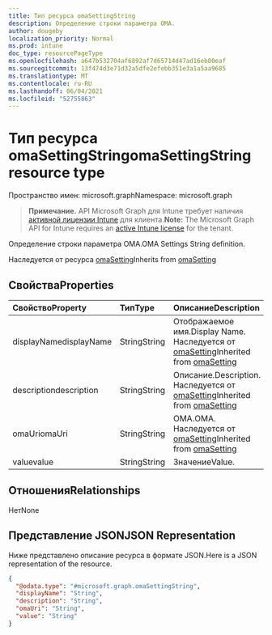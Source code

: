 ```yaml
---
title: Тип ресурса omaSettingString
description: Определение строки параметра OMA.
author: dougeby
localization_priority: Normal
ms.prod: intune
doc_type: resourcePageType
ms.openlocfilehash: a647b532704af6892af7d65714d47ad16eb00eaf
ms.sourcegitcommit: 13f474d3e71d32a5dfe2efebb351e3a1a5aa9685
ms.translationtype: MT
ms.contentlocale: ru-RU
ms.lasthandoff: 06/04/2021
ms.locfileid: "52755863"
---
```

# <a name="omasettingstring-resource-type"></a><span data-ttu-id="b634d-103">Тип ресурса omaSettingString</span><span class="sxs-lookup"><span data-stu-id="b634d-103">omaSettingString resource type</span></span>

<span data-ttu-id="b634d-104">Пространство имен: microsoft.graph</span><span class="sxs-lookup"><span data-stu-id="b634d-104">Namespace: microsoft.graph</span></span>

> <span data-ttu-id="b634d-105">**Примечание.** API Microsoft Graph для Intune требует наличия [активной лицензии Intune](https://go.microsoft.com/fwlink/?linkid=839381) для клиента.</span><span class="sxs-lookup"><span data-stu-id="b634d-105">**Note:** The Microsoft Graph API for Intune requires an [active Intune license](https://go.microsoft.com/fwlink/?linkid=839381) for the tenant.</span></span>

<span data-ttu-id="b634d-106">Определение строки параметра OMA.</span><span class="sxs-lookup"><span data-stu-id="b634d-106">OMA Settings String definition.</span></span>


<span data-ttu-id="b634d-107">Наследуется от ресурса [omaSetting](../resources/intune-deviceconfig-omasetting.md)</span><span class="sxs-lookup"><span data-stu-id="b634d-107">Inherits from [omaSetting](../resources/intune-deviceconfig-omasetting.md)</span></span>

## <a name="properties"></a><span data-ttu-id="b634d-108">Свойства</span><span class="sxs-lookup"><span data-stu-id="b634d-108">Properties</span></span>
|<span data-ttu-id="b634d-109">Свойство</span><span class="sxs-lookup"><span data-stu-id="b634d-109">Property</span></span>|<span data-ttu-id="b634d-110">Тип</span><span class="sxs-lookup"><span data-stu-id="b634d-110">Type</span></span>|<span data-ttu-id="b634d-111">Описание</span><span class="sxs-lookup"><span data-stu-id="b634d-111">Description</span></span>|
|:---|:---|:---|
|<span data-ttu-id="b634d-112">displayName</span><span class="sxs-lookup"><span data-stu-id="b634d-112">displayName</span></span>|<span data-ttu-id="b634d-113">String</span><span class="sxs-lookup"><span data-stu-id="b634d-113">String</span></span>|<span data-ttu-id="b634d-114">Отображаемое имя.</span><span class="sxs-lookup"><span data-stu-id="b634d-114">Display Name.</span></span> <span data-ttu-id="b634d-115">Наследуется от [omaSetting](../resources/intune-deviceconfig-omasetting.md)</span><span class="sxs-lookup"><span data-stu-id="b634d-115">Inherited from [omaSetting](../resources/intune-deviceconfig-omasetting.md)</span></span>|
|<span data-ttu-id="b634d-116">description</span><span class="sxs-lookup"><span data-stu-id="b634d-116">description</span></span>|<span data-ttu-id="b634d-117">String</span><span class="sxs-lookup"><span data-stu-id="b634d-117">String</span></span>|<span data-ttu-id="b634d-118">Описание.</span><span class="sxs-lookup"><span data-stu-id="b634d-118">Description.</span></span> <span data-ttu-id="b634d-119">Наследуется от [omaSetting](../resources/intune-deviceconfig-omasetting.md)</span><span class="sxs-lookup"><span data-stu-id="b634d-119">Inherited from [omaSetting](../resources/intune-deviceconfig-omasetting.md)</span></span>|
|<span data-ttu-id="b634d-120">omaUri</span><span class="sxs-lookup"><span data-stu-id="b634d-120">omaUri</span></span>|<span data-ttu-id="b634d-121">String</span><span class="sxs-lookup"><span data-stu-id="b634d-121">String</span></span>|<span data-ttu-id="b634d-122">OMA.</span><span class="sxs-lookup"><span data-stu-id="b634d-122">OMA.</span></span> <span data-ttu-id="b634d-123">Наследуется от [omaSetting](../resources/intune-deviceconfig-omasetting.md)</span><span class="sxs-lookup"><span data-stu-id="b634d-123">Inherited from [omaSetting](../resources/intune-deviceconfig-omasetting.md)</span></span>|
|<span data-ttu-id="b634d-124">value</span><span class="sxs-lookup"><span data-stu-id="b634d-124">value</span></span>|<span data-ttu-id="b634d-125">String</span><span class="sxs-lookup"><span data-stu-id="b634d-125">String</span></span>|<span data-ttu-id="b634d-126">Значение</span><span class="sxs-lookup"><span data-stu-id="b634d-126">Value.</span></span>|

## <a name="relationships"></a><span data-ttu-id="b634d-127">Отношения</span><span class="sxs-lookup"><span data-stu-id="b634d-127">Relationships</span></span>
<span data-ttu-id="b634d-128">Нет</span><span class="sxs-lookup"><span data-stu-id="b634d-128">None</span></span>

## <a name="json-representation"></a><span data-ttu-id="b634d-129">Представление JSON</span><span class="sxs-lookup"><span data-stu-id="b634d-129">JSON Representation</span></span>
<span data-ttu-id="b634d-130">Ниже представлено описание ресурса в формате JSON.</span><span class="sxs-lookup"><span data-stu-id="b634d-130">Here is a JSON representation of the resource.</span></span>
<!-- {
  "blockType": "resource",
  "@odata.type": "microsoft.graph.omaSettingString"
}
-->
``` json
{
  "@odata.type": "#microsoft.graph.omaSettingString",
  "displayName": "String",
  "description": "String",
  "omaUri": "String",
  "value": "String"
}
```




